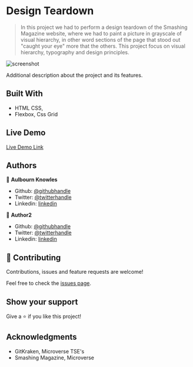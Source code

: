 
<!-- @format -->

# Design Teardown

> In this project we had to perform a design teardown of the Smashing Magazine website, where we had to paint a picture in grayscale of visual hierarchy, in other word sections of the page that stood out "caught your eye" more that the others. This project focus on visual hierarchy, typography and design principles.

![screenshot](./app_screenshot.png)

Additional description about the project and its features.

## Built With

- HTML CSS,
- Flexbox, Css Grid

## Live Demo

[Live Demo Link](https://livedemo.com)

## Authors

👤 **Aulbourn Knowles**

- Github: [@githubhandle](https://github.com/aulbytj)
- Twitter: [@twitterhandle](https://twitter.com/aulbytj)
- Linkedin: [linkedin](https://linkedin.com/in/aulbourn-knowles-b9971672)

👤 **Author2**

- Github: [@githubhandle](https://github.com/githubhandle)
- Twitter: [@twitterhandle](https://twitter.com/twitterhandle)
- Linkedin: [linkedin](https://linkedin.com/linkedinhandle)

## 🤝 Contributing

Contributions, issues and feature requests are welcome!

Feel free to check the [issues page](issues/).

## Show your support

Give a ⭐️ if you like this project!

## Acknowledgments

- GitKraken, Microverse TSE's
- Smashing Magazine, Microverse
